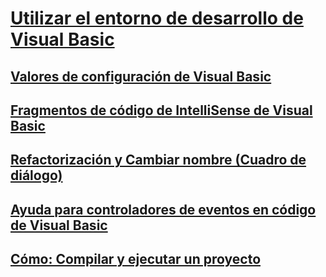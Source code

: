 # [Utilizar el entorno de desarrollo de Visual Basic](using-the-visual-basic-development-environment.md)
## [Valores de configuración de Visual Basic](settings.md)
## [Fragmentos de código de IntelliSense de Visual Basic](intellisense-code-snippets.md)
## [Refactorización y Cambiar nombre (Cuadro de diálogo)](refactoring-and-rename-dialog-box.md)
## [Ayuda para controladores de eventos en código de Visual Basic](help-for-event-handlers.md)
## [Cómo: Compilar y ejecutar un proyecto](how-to-compile-and-run-a-project.md)
